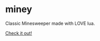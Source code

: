 # miney
Classic Minesweeper made with LOVE lua.

[Check it out! ](https://www.youtube.com/watch?v=A_ec-6nUz5Y)

